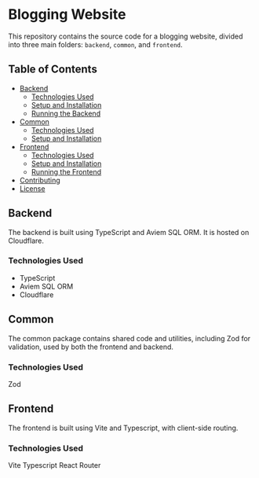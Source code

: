 # Blogging Website

This repository contains the source code for a blogging website, divided into three main folders: `backend`, `common`, and `frontend`.

## Table of Contents

- [Backend](#backend)
  - [Technologies Used](#technologies-used)
  - [Setup and Installation](#setup-and-installation)
  - [Running the Backend](#running-the-backend)
- [Common](#common)
  - [Technologies Used](#technologies-used-1)
  - [Setup and Installation](#setup-and-installation-1)
- [Frontend](#frontend)
  - [Technologies Used](#technologies-used-2)
  - [Setup and Installation](#setup-and-installation-2)
  - [Running the Frontend](#running-the-frontend)
- [Contributing](#contributing)
- [License](#license)

## Backend

The backend is built using TypeScript and Aviem SQL ORM. It is hosted on Cloudflare.

### Technologies Used

- TypeScript
- Aviem SQL ORM
- Cloudflare

## Common
The common package contains shared code and utilities, including Zod for validation, used by both the frontend and backend.

### Technologies Used
Zod

## Frontend
The frontend is built using Vite and Typescript, with client-side routing.

### Technologies Used
Vite
Typescript
React Router
